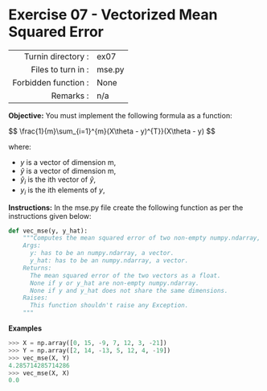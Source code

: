 # Exercise 07 - Vectorized Mean Squared Error

|                         |                    |
| -----------------------:| ------------------ |
|   Turnin directory :    |  ex07              |
|   Files to turn in :    |  mse.py            |
|   Forbidden function :  |  None              |
|   Remarks :             |  n/a               |

**Objective:**
You must implement the following formula as a function:  

$$
\frac{1}{m}\sum_{i=1}^{m}(X\theta - y)^{T}}(X\theta - y)
$$

where:
- $y$ is a vector of dimension m,
- $\hat{y}$ is a vector of dimension m,
- $\hat{y}_i$ is the ith vector of $\hat{y}$,
- $y_i$ is the ith elements of $y$,

**Instructions:**
In the mse.py file create the following function as per the instructions given below:
```python
def vec_mse(y, y_hat):
    """Computes the mean squared error of two non-empty numpy.ndarray, without any for loop. The two arrays must have the same dimensions.
    Args:
      y: has to be an numpy.ndarray, a vector.
      y_hat: has to be an numpy.ndarray, a vector.
    Returns:
      The mean squared error of the two vectors as a float.
      None if y or y_hat are non-empty numpy.ndarray.
      None if y and y_hat does not share the same dimensions.
    Raises:
      This function shouldn't raise any Exception.
    """
```

**Examples**
```python
>>> X = np.array([0, 15, -9, 7, 12, 3, -21])
>>> Y = np.array([2, 14, -13, 5, 12, 4, -19])
>>> vec_mse(X, Y)
4.285714285714286
>>> vec_mse(X, X)
0.0
```
